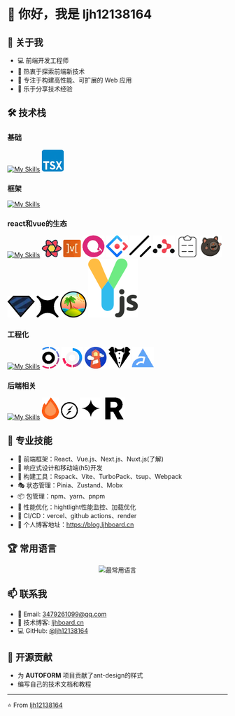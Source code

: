 # 👋 你好，我是 ljh12138164

## 🚀 关于我
- 💻 前端开发工程师
- 🌱 热衷于探索前端新技术
- 🎯 专注于构建高性能、可扩展的 Web 应用
- 🤝 乐于分享技术经验

## 🛠️ 技术栈

### 基础
[![My Skills](https://skillicons.dev/icons?i=javascript,typescript,html,css&theme=dark)](https://skillicons.dev)
![My Skills](./logo/tsx.webp)

### 框架
[![My Skills](https://skillicons.dev/icons?i=react,vue,nextjs,nuxt,tailwind,sass,less,styledcomponents&theme=dark)](https://skillicons.dev)

### react和vue的生态
[![My Skills](https://skillicons.dev/icons?i=pinia&theme=dark)](https://skillicons.dev)
![My Skills](./logo/react-query.webp)
![My Skills](./logo/mobx.webp)
![My Skills](./logo/echarts.webp)
![My Skills](./logo/ant-design.webp)
![My Skills](./logo/Shadcnui.webp)
![My Skills](./logo/reactrouter.webp)
![My Skills](./logo/react-hook-form.webp)
![My Skills](./logo/zustand.png)
![My Skills](./logo/zod.webp)
![My Skills](./logo/nextra.webp)
![My Skills](./logo/tansk.png)
![My Skills](./logo/yjs.svg)

### 工程化 
[![My Skills](https://skillicons.dev/icons?i=rollupjs,vite,webpack,github,git,pnpm,npm,yarn&theme=dark)](https://skillicons.dev)
![turborepo](./logo/turborepo.webp)
![turbopack](./logo/turbopack.webp)
![turbopack](./logo/LogosLighthouse.webp)
![My Skills](./logo/Stylelint.webp)
![My Skills](./logo/Biome.webp)

### 后端相关
[![My Skills](https://skillicons.dev/icons?i=supabase,vercel,nodejs&theme=dark)](https://skillicons.dev)
![My Skills](./logo/hono.webp)
![My Skills](./logo/socketIo.webp)
![My Skills](./logo/gemini.webp)
![My Skills](./logo/Resend.webp)


## 💪 专业技能
- 🎨 前端框架：React、Vue.js、Next.js、Nuxt.js(了解)
- 📱 响应式设计和移动端(h5)开发
- 🔧 构建工具：Rspack、Vite、TurboPack、tsup、Webpack
- 🎭 状态管理：Pinia、Zustand、Mobx
- 📦 包管理：npm、yarn、pnpm
- 🚀 性能优化：hightlight性能监控、加载优化
- 🔄 CI/CD：vercel、github actions、render
- 📝 个人博客地址：https://blog.ljhboard.cn

## 🏆 常用语言
<div align="center">
  <img src="https://github-readme-stats.vercel.app/api/top-langs/?username=ljh12138164&layout=compact&theme=radical&locale=cn" alt="最常用语言" />
</div>


## 📫 联系我
- 📧 Email: 3479261099@qq.com
- 📝 技术博客: [ljhboard.cn](https://blog.ljhboard.cn)
- 💻 GitHub: [@ljh12138164](https://github.com/ljh12138164)


## 🤝 开源贡献
- 为 **AUTOFORM** 项目贡献了ant-design的样式
- 编写自己的技术文档和教程

---
⭐️ From [ljh12138164](https://github.com/ljh12138164)
